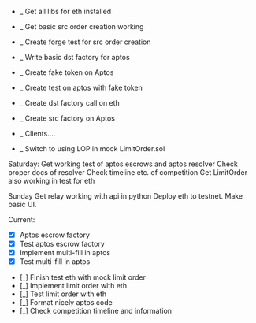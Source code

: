 - _ Get all libs for eth installed
- _ Get basic src order creation working 
- _ Create forge test for src order creation

- _ Write basic dst factory for aptos
- _ Create fake token on Aptos
- _ Create test on aptos with fake token

- _ Create dst factory call on eth
- _ Create src factory on Aptos

- _ Clients....

- _ Switch to using LOP in mock LimitOrder.sol


Saturday:
Get working test of aptos escrows and aptos resolver
Check proper docs of resolver
Check timeline etc. of competition
Get LimitOrder also working in test for eth

Sunday
Get relay working with api in python
Deploy eth to testnet.
Make basic UI.

Current:
- [x] Aptos escrow factory
- [x] Test aptos escrow factory
- [x] Implement multi-fill in aptos
- [x] Test multi-fill in aptos
- [_] Finish test eth with mock limit order
- [_] Implement limit order with eth
- [_] Test limit order with eth
- [_] Format nicely aptos code
- [_] Check competition timeline and information
